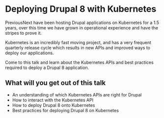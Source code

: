 Deploying Drupal 8 with Kubernetes
==================================

PreviousNext have been hosting Drupal applications on Kubernetes for a 1.5 years, over this time we have grown in
operational experience and have the stripes to prove it.

Kubernetes is an incredibly fast moving project, and has a very frequent quarterly release cycle which results in new
APIs and improved ways to deploy our applications.

Come to this talk and learn about the Kubernetes APIs and best practices required to deploy a Drupal 8 application.

## What will you get out of this talk

* An understanding of which Kubernetes APIs are right for Drupal
* How to interact with the Kubernetes API
* How to deploy Drupal 8 onto Kubernetes
* Best practices for deploying Drupal 8 on Kubernetes
